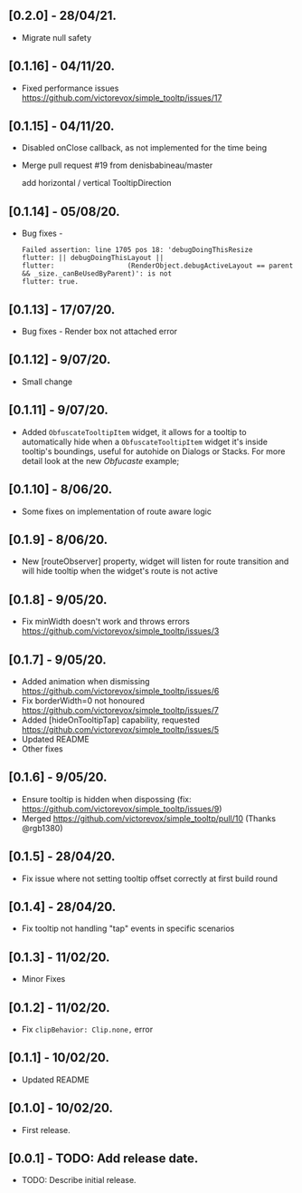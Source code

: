 ## [0.2.0] - 28/04/21.

* Migrate null safety

## [0.1.16] - 04/11/20.

* Fixed performance issues https://github.com/victorevox/simple_tooltp/issues/17 

## [0.1.15] - 04/11/20.

* Disabled onClose callback, as not implemented for the time being
* Merge pull request #19 from denisbabineau/master
    
    add horizontal / vertical TooltipDirection

## [0.1.14] - 05/08/20.

* Bug fixes - 
    ```
    Failed assertion: line 1705 pos 18: 'debugDoingThisResize
    flutter: || debugDoingThisLayout ||
    flutter:                  (RenderObject.debugActiveLayout == parent && _size._canBeUsedByParent)': is not
    flutter: true.
    ```

## [0.1.13] - 17/07/20.

* Bug fixes - Render box not attached error

## [0.1.12] - 9/07/20.

* Small change

## [0.1.11] - 9/07/20.

* Added `ObfuscateTooltipItem` widget, it allows for a tooltip to automatically hide when a `ObfuscateTooltipItem` widget it's inside tooltip's boundings, useful for autohide on Dialogs or Stacks. For more detail look at the new *Obfucaste* example;

## [0.1.10] - 8/06/20.

* Some fixes on implementation of route aware logic

## [0.1.9] - 8/06/20.

* New [routeObserver] property, widget will listen for route transition and will hide tooltip when the widget's route is not active

## [0.1.8] - 9/05/20.

* Fix minWidth doesn't work and throws errors https://github.com/victorevox/simple_tooltp/issues/3

## [0.1.7] - 9/05/20.

* Added animation when dismissing https://github.com/victorevox/simple_tooltp/issues/6
* Fix borderWidth=0 not honoured https://github.com/victorevox/simple_tooltp/issues/7
* Added [hideOnTooltipTap] capability, requested https://github.com/victorevox/simple_tooltp/issues/5
* Updated README
* Other fixes

## [0.1.6] - 9/05/20.

* Ensure tooltip is hidden when dispossing (fix: https://github.com/victorevox/simple_tooltp/issues/9)
* Merged https://github.com/victorevox/simple_tooltp/pull/10 (Thanks @rgb1380)

## [0.1.5] - 28/04/20.

* Fix issue where not setting tooltip offset correctly at first build round

## [0.1.4] - 28/04/20.

* Fix tooltip not handling "tap" events in specific scenarios

## [0.1.3] - 11/02/20.

* Minor Fixes

## [0.1.2] - 11/02/20.

* Fix `clipBehavior: Clip.none,` error

## [0.1.1] - 10/02/20.

* Updated README

## [0.1.0] - 10/02/20.

* First release.


## [0.0.1] - TODO: Add release date.

* TODO: Describe initial release.
